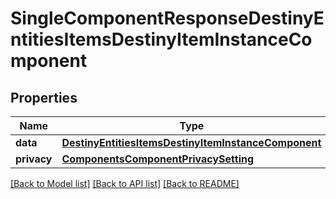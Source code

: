 # SingleComponentResponseDestinyEntitiesItemsDestinyItemInstanceComponent

## Properties
Name | Type | Description | Notes
------------ | ------------- | ------------- | -------------
**data** | [**DestinyEntitiesItemsDestinyItemInstanceComponent**](DestinyEntitiesItemsDestinyItemInstanceComponent.md) |  | [optional] 
**privacy** | [**ComponentsComponentPrivacySetting**](ComponentsComponentPrivacySetting.md) |  | [optional] 

[[Back to Model list]](../README.md#documentation-for-models) [[Back to API list]](../README.md#documentation-for-api-endpoints) [[Back to README]](../README.md)


